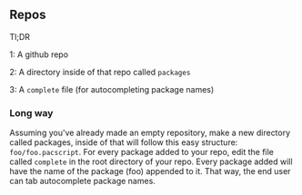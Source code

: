 ## Repos

Tl;DR

1: A github repo

2: A directory inside of that repo called `packages`

3: A `complete` file (for autocompleting package names)


### Long way
Assuming you've already made an empty repository, make a new directory called packages, inside of that will follow this easy structure: `foo/foo.pacscript`.
For every package added to your repo, edit the file called `complete` in the root directory of your repo. Every package added will have the name of the package (foo) appended to it. That way, the end user can tab autocomplete package names.
